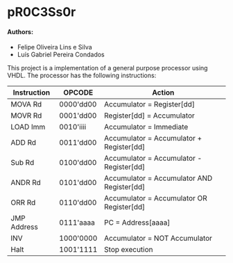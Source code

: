 # pR0C3Ss0r

#### Authors:   
- Felipe Oliveira Lins e Silva
- Luís Gabriel Pereira Condados


This project is a implementation of a general purpose processor using VHDL. The processor has the following instructions:

|Instruction|OPCODE|Action|
|-----------|------|------|
|MOVA Rd    |0000'dd00|Accumulator = Register[dd]|
|MOVR Rd    |0001'dd00|Register[dd] = Accumulator|
|LOAD Imm   |0010'iiii|Accumulator = Immediate   |
|ADD Rd     |0011'dd00|Accumulator = Accumulator + Register[dd]|
|Sub Rd     |0100'dd00|Accumulator = Accumulator - Register[dd]|
|ANDR Rd    |0101'dd00|Accumulator = Accumulator AND Register[dd]|
|ORR Rd     |0110'dd00|Accumulator = Accumulator OR Register[dd]|
|JMP Address|0111'aaaa| PC = Address[aaaa]                      |
|INV        |1000'0000| Accumulator = NOT Accumulator|
|Halt       |1001'1111| Stop execution|

